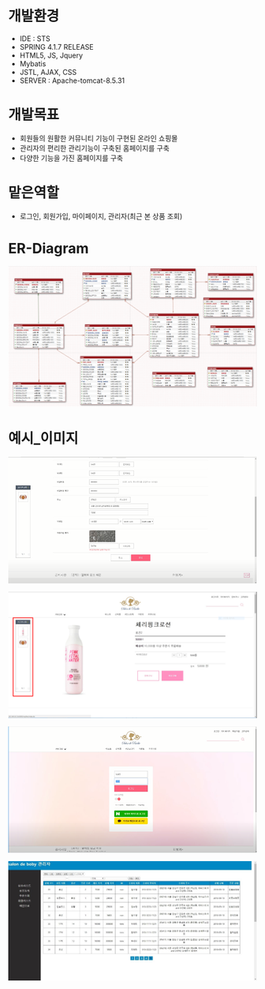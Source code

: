 # 개발환경
* IDE : STS
* SPRING 4.1.7 RELEASE 
* HTML5, JS, Jquery
* Mybatis 
* JSTL, AJAX, CSS
* SERVER : Apache-tomcat-8.5.31

# 개발목표

* 회원들의 원활한 커뮤니티 기능이 구현된 온라인 쇼핑몰
* 관리자의 편리한 관리기능이 구축된 홈페이지를 구축
* 다양한 기능을 가진 홈페이지를 구축

# 맡은역할

* 로그인, 회원가입, 마이페이지, 관리자(최근 본 상품 조회)

# ER-Diagram
![ER-Diagram](./image/ER-diagram.png)

# 예시_이미지
![회원가입](./image/signup.PNG)

![최근 본 상품](./image/recently.png)

![로그인](./image/login.PNG)

![구매 상품 조회](./image/ad_prod.jpg)
